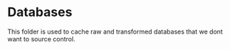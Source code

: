 # Databases

This folder is used to cache raw and transformed databases that we dont want to source control.
